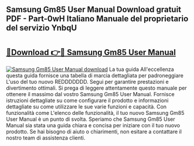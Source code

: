 ## Samsung Gm85 User Manual Download gratuit PDF - Part-0wH Italiano Manuale del proprietario del servizio YnbqU

# <h2><a href="http://df9244.blite.top/?on=Samsung+Gm85+User+Manual">🔗Download 👉🔴 Samsung Gm85 User Manual</a></h2>

[![Samsung Gm85 User Manual download](https://i.imgur.com/lujVjoI.png)](http://df9244.blite.top/?on=Samsung+Gm85+User+Manual)
La tua guida All'eccellenza questa guida fornisce una tabella di marcia dettagliata per padroneggiare L'uso del tuo nuovo REDDDDDDD. Segui per garantire prestazioni e divertimento ottimali. Si prega di leggere attentamente questo manuale per ottenere il massimo dal vostro Samsung Gm85 User Manual. Fornisce istruzioni dettagliate su come configurare il prodotto e informazioni dettagliate su come utilizzare le sue varie funzioni e capacità. Con funzionalità come L'elenco delle funzionalità, il tuo nuovo Samsung Gm85 User Manual è un punto di svolta. Speriamo che Samsung Gm85 User Manual sia stata una guida chiara e concisa per iniziare con il tuo nuovo prodotto. Se hai bisogno di aiuto o chiarimenti, non esitare a contattare il nostro team di assistenza clienti.

